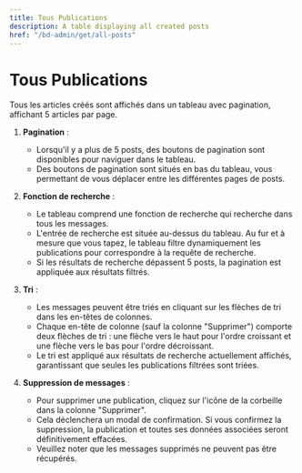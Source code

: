 ```yaml
---
title: Tous Publications
description: A table displaying all created posts
href: "/bd-admin/get/all-posts"
---
```


# Tous Publications

Tous les articles créés sont affichés dans un tableau avec pagination, affichant 5 articles par page.

1. **Pagination** :

    - Lorsqu'il y a plus de 5 posts, des boutons de pagination sont disponibles pour naviguer dans le tableau.
    - Des boutons de pagination sont situés en bas du tableau, vous permettant de vous déplacer entre les différentes pages de posts.

2. **Fonction de recherche** :

    - Le tableau comprend une fonction de recherche qui recherche dans tous les messages.
    - L'entrée de recherche est située au-dessus du tableau. Au fur et à mesure que vous tapez, le tableau filtre dynamiquement les publications pour correspondre à la requête de recherche.
    - Si les résultats de recherche dépassent 5 posts, la pagination est appliquée aux résultats filtrés.

3. **Tri** :

    - Les messages peuvent être triés en cliquant sur les flèches de tri dans les en-têtes de colonnes.
    - Chaque en-tête de colonne (sauf la colonne "Supprimer") comporte deux flèches de tri : une flèche vers le haut pour l'ordre croissant et une flèche vers le bas pour l'ordre décroissant.
    - Le tri est appliqué aux résultats de recherche actuellement affichés, garantissant que seules les publications filtrées sont triées.

4. **Suppression de messages** :
    - Pour supprimer une publication, cliquez sur l'icône de la corbeille dans la colonne "Supprimer".
    - Cela déclenchera un modal de confirmation. Si vous confirmez la suppression, la publication et toutes ses données associées seront définitivement effacées.
    - Veuillez noter que les messages supprimés ne peuvent pas être récupérés.
